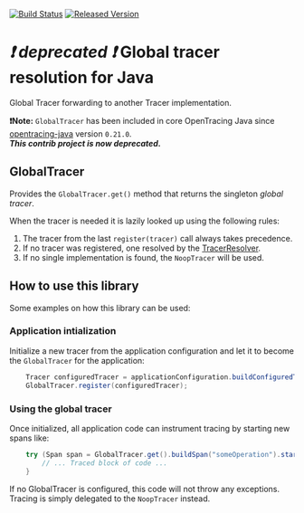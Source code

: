 [![Build Status][ci-img]][ci] [![Released Version][maven-img]][maven]

# _:exclamation: deprecated :exclamation:_ Global tracer resolution for Java

Global Tracer forwarding to another Tracer implementation.

**:exclamation:Note:** `GlobalTracer` has been included in core 
OpenTracing Java since [opentracing-java] version `0.21.0`.  
**_This contrib project is now deprecated._**

## GlobalTracer
Provides the `GlobalTracer.get()` method that returns the singleton _global tracer_.  

When the tracer is needed it is lazily looked up using the following rules:
 1. The tracer from the last `register(tracer)` call always takes precedence.</li>
 2. If no tracer was registered, one resolved by the [TracerResolver].
 3. If no single implementation is found, the `NoopTracer` will be used.

## How to use this library
Some examples on how this library can be used:

### Application intialization
Initialize a new tracer from the application configuration
and let it to become the `GlobalTracer` for the application:
```java
    Tracer configuredTracer = applicationConfiguration.buildConfiguredTracer();
    GlobalTracer.register(configuredTracer);
```

### Using the global tracer
Once initialized, all application code can instrument tracing by starting new spans like:
```java
    try (Span span = GlobalTracer.get().buildSpan("someOperation").start()) {
        // ... Traced block of code ...
    }
```

If no GlobalTracer is configured, this code will not throw any exceptions.
Tracing is simply delegated to the `NoopTracer` instead.

  [ci-img]: https://img.shields.io/travis/opentracing-contrib/java-globaltracer/master.svg
  [ci]: https://travis-ci.org/opentracing-contrib/java-globaltracer
  [maven-img]: https://img.shields.io/maven-central/v/io.opentracing.contrib/opentracing-globaltracer.svg
  [maven]: http://search.maven.org/#search%7Cga%7C1%7Copentracing-globaltracer
  [opentracing-java]: https://github.com/opentracing/opentracing-java
  [tracerresolver]: https://github.com/opentracing-contrib/java-tracerresolver
